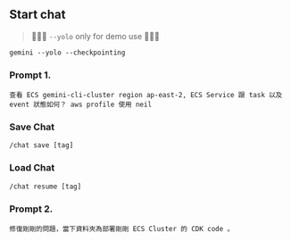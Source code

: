 ## Start chat
> 🚨🚨🚨 `--yolo` only for demo use 🚨🚨🚨
```
gemini --yolo --checkpointing
```

### Prompt 1.
```
查看 ECS gemini-cli-cluster region ap-east-2, ECS Service 跟 task 以及 event 狀態如何？ aws profile 使用 neil
```


### Save Chat
```
/chat save [tag]
```

### Load Chat
```
/chat resume [tag]
```

### Prompt 2.
```
修復剛剛的問題，當下資料夾為部署剛剛 ECS Cluster 的 CDK code 。
```

